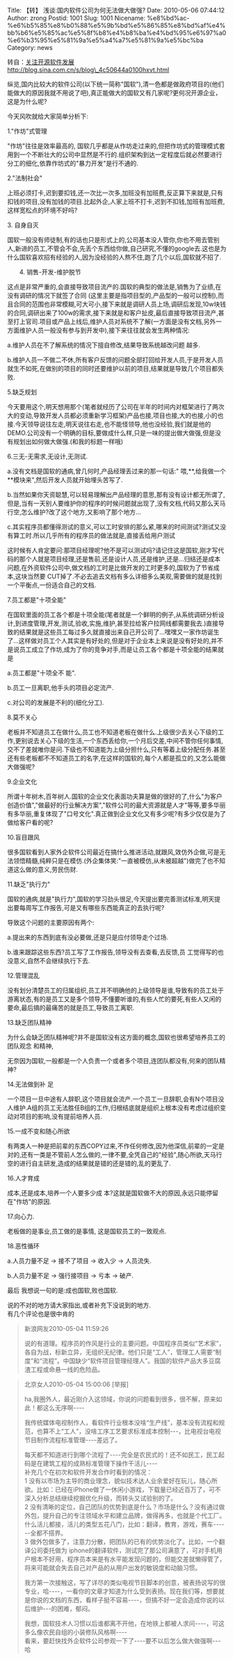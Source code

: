 Title: 【转】 浅谈:国内软件公司为何无法做大做强?
Date: 2010-05-06 07:44:12
Author: zrong
Postid: 1001
Slug: 1001
Nicename: %e8%bd%ac-%e6%b5%85%e8%b0%88%e5%9b%bd%e5%86%85%e8%bd%af%e4%bb%b6%e5%85%ac%e5%8f%b8%e4%b8%ba%e4%bd%95%e6%97%a0%e6%b3%95%e5%81%9a%e5%a4%a7%e5%81%9a%e5%bc%ba
Category: news

转自：[关注开源软件发展](http://blog.sina.com.cn/sanool)
http://blog.sina.com.cn/s/blog\_4c50644a0100hxvt.html

纵览,国内比较大的软件公司(以下统一简称"国软"),清一色都是做政府项目的(他们能做大的原因我就不用说了吧),真正能做大的国软又有几家呢?更何况开源企业，这是为什么呢?

今天风吹就给大家简单分析下:

1."作坊"式管理

"作坊"往往是效率最高的,
国软几乎都是从作坊走过来的,但把作坊式的管理模式套用到一个不断壮大的公司中显然是不行的.组织架构到达一定程度后就必然要进行分工的细化,依靠作坊式的"暴力开发"是行不通的.

2."法制社会"

上班必须打卡,迟到要扣钱,还一次比一次多,加班没有加班费,反正算下来就是,只有扣钱的项目,没有加钱的项目.比起外企,人家上班不打卡,迟到不扣钱,加班有加班费,这样宽松点的环境不好吗?

3\. 自身自灭

国软一般没有师徒制,有的话也只是形式上的,公司基本没人管你,你也不用去管别人,新进的员工,不管会不会,先丢个东西给你做,自己研究,不懂的google去.这也是为什么国软喜欢招有经验的人,因为没经验的人熬不住,跑了几个以后,国软就不招了.  
<!--more-->  
　　4. 销售-开发-维护脱节

这点是非常严重的,会直接导致项目流产的.国软的典型的做法是,销售为了业绩,在没有调研的情况下就签了合同
(这里主要是指项目型的,产品型的一般可以控制),而且合同的范围也非常模糊,可大可小,接下来就是调研人员上场,调研后发现,10w块钱的合同,调研出来了100w的需求,接下来就是和客户扯皮,最后直接导致项目流产,甚至打上官司.项目或产品上线后,维护人员对系统不了解(一方面是没有文档,另外一方面维护人员一般没有参与到开发中),接下来往往就会发生两种情况:

a.维护人员在不了解系统的情况下擅自修改,结果导致系统越改问题 越多.

b.维护人员一不做二不休,所有客户反馈的问题全部打回给开发人员,于是开发人员就生不如死,在做别的项目的同时还要维护以前的项目,结果就是导致几个项目都失败.

5.缺乏规划

今天要用这个,明天想用那个(笔者就经历了公司在半年的时间内对框架进行了两次大的变动,导致开发人员都必须重新学习框架)产品也接,项目也接,大的也接,小的也接.今天领导说往左走,明天说往右走,也不能怪领导,他也没经验,我们就是他的DEMO.公司没有一个明确的目标,要做成什么样,只是一味的提出做大做强,但是没有规划出如何做大做强.(和我的标题一样哦)

6.三无-无需求,无设计,无测试.

a.没有文档是国软的通病,曾几何时,产品经理丢过来的那一句话:"
喂,\*\*,给我做一个\*\*模块来",然后开发人员就开始埋头苦写了.

b.当然如果你天资聪慧,可以轻易理解出产品经理的意思,那有没有设计都无所谓了,但是,当有一天别人要维护你的程序的时候问题就出现了,没有文档,代码又那么天马行空,怎么维护?改了这个地方,又影响了那个地方...

c.其实程序员都懂得测试的意义,可以工时安排的那么紧,哪来的时间测试?测试又没有算工时.所以几乎所有的程序员的做法就是,直接丢给用户测试

这时候有人肯定要问:那项目经理呢?他不是可以测试吗?请记住这是国软,刚才写代码的那个人就是项目经理,还是售前,还是设计人员,还是维护,还是...归结还是成本问题,在外资软件公司中,做文档的工时是比做开发的工时更多的,国软为了节省成本,这块当然要
CUT掉了.不必去追去文档有多么详细多么美观,需要做的就是找到一个平衡点,一份适合自己的文档.

7.员工都是"十项全能"

在国软里面的员工各个都是十项全能(笔者就是一个鲜明的例子,从系统调研分析设计,到进度管理,开发,测试,验收,实施,维护,甚至拉给客户拉网线都需要我去.)直接导致的结果就是这些员工每过多久就直接出来自己开公司了...嘿嘿又一家作坊诞生了...这样做对员工个人其实是有好处的,但是对于企业本上来说是没有好处的,并不是说员工成立了作坊,成为了你的竞争对手,而是让员工各个都是十项全能的结果就是

a.员工都是"十项全不 能".

b.员工一旦离职,他手头的项目必定流产.

c.对公司的发展是不利的(细化分工).

8.莫不关心

老板并不知道员工在做什么,员工也不知道老板在做什么.上级很少去关心下级的工作,更别说去关心下级的生活,一个东西丢给你,一个月后交差,中间不管你任何事情,交不了差就唯你是问.下级也不知道能为上级分担什么,只有等着上级分配任务.甚至还有些老板都不不知道员工的名字,在这样的国软的,每个人都是孤立的,又怎么能做大做强呢?

9.企业文化

所谓十年树木,百年树人.国软的企业文化表面功夫算是做的很好的了,什么"为客户创造价值","做最好的行业解决方案","软件公司的最大资源就是人才"等等,要多华丽有多华丽,重复体现了"口号文化".真正做到企业文化又有多少呢?有多少仅仅是为了做给客户看的呢?

10.盲目跟风

很多国软看到人家外企软件公司最近在搞什么推进活动,就跟风,效仿外企做,可是无法领悟精髓,纯粹只是在模仿.(外企集体笑:"一直被模仿,从未被超越")做完了也不知道这么做的意义,劳民伤财.

11.缺乏"执行力"

国软的通病,就是"执行力",国软的学习劲头很足,今天提出要完善测试标准,明天提出要每周写工作报告,可是又有哪些东西能真正的去执行呢?

导致这个问题的主要原因有两个:

a.提出来的东西到底有没必要做,还是只是应付领导走个过场.

b.谁来跟踪这些东西?员工写了工作报告,领导没有去查看,去反馈,员
工觉得写的也没意义,自然不会继续执行下去.

12.管理混乱

没有划分清楚员工的归属组织,员工并不明确他的上级领导是谁,导致有的员工处于游离状态,有的是员工又是多个领导,不懂要听谁的,有些人忙的要死,有些人又闲的要命,最后搞的最痛苦的就是员工,导致员工离职.

13.缺乏团队精神

为什么会缺乏团队精神呢?并不是国软没有这方面的概念,国软也很希望培养员工的团队观念
和精神,

无奈因为国软,一般都是一个人负责一个或者多个项目,连团队都没有,何来的团队精神?

14.无法做到补 足

一个项目一旦中途有人辞职,这个项目就会流产.一个员工一旦辞职,会有N个项目没人维护.A组的员工无法胜任B组的工作,归根结底就是组织上根本没有考虑过组织变动对项目的影响,没有提前培养人员.

15.一成不变和随心所欲

有两类人一种是把前辈的东西COPY过来,不作任何修改,因为他深信,前辈的一定是对的,还有一类是不管前人怎么做的,一律不要,全凭自己的"经验",随心所欲,天马行空的进行自主研发,造成的结果就是错的还是错的,乱的更乱了.

16.人才育成

成本,还是成本,培养一个人要多少成
本?这就是国软做不大的原因,永远只能停留在"作坊"的原因.

17.向心力.

老板做的是事业,员工做的是事情, 这是国软员工的一致观点.

18.恶性循环

a.人员力量不足 -\> 接不了项目 -\> 收入少 -\> 人员流失.

b.人员力量不足 -\> 强行接项目 -\> 亏本 -\> 破产.

最后 我想说一句的是:成也国软,败也国软.

说的不对的地方请大家指出,或者补充下没说到的地方.  
有几个评论也是很中肯的

> 新浪网友2010-05-04 11:59:26  
>
> 说的有道理。程序员的作风是行业的主要问题。中国程序员类似“艺术家”，各自为战，标新立异，无组织无纪律。他们只是“工人”，管理工人需要“制度”和“流程”。中国缺少“软件项目管理经理人”。我国的软件产品大多豆腐渣工程或命悬一线的危险品。

> 北京女人2010-05-04 15:00:06 [举报]  
>
> ha,我圈外人，最近刚介入这领域，你说的问题看到很多，很不解，原来如此！都这么无序啊----  
>
> 我传统媒体电视制作人，看软件行业根本没啥“生产线”，基本没有流程和规范，也算不上“工人”，没啥工序工艺要求标准成本控制---，比电视台电视节目制作流程标准管理----差远了。  
>
> 每天都不知道进行到哪个流程了----完全是农民式的！还不如民工，民工起码是在建筑工程的成熟标准管理下操作干活儿----  
>  补充几个在初次和软件开发合作时看到的情况：  
>  1
> 没有以市场为主导的商业理念，貌似技术达人业余爱好在玩儿，随心所欲。比如：已经在iPhone做了一休闲小游戏，下载量已经近百万了，可不深入分析总结继续挖掘优化升级，而转头又试验别的了。  
>  2
> 没有清晰的定位，自己团队的优势到底是什么？市场是什么？没有通过做外包，提升自己的专注领域水平和建立品牌，做得再多，也就是个代工厂。什么活儿都接，活儿的类型五花八门，比如：翻译，教育，游戏，赛车------全都不搭界。  
>  3
> 做外包做多了，注意力分散，把团队的已有的优势淡化了。比如，一个翻译公司委托做为
> iphone的翻译软件，测试完了那公司满意了，可对手机用户根本不好用，程序员本来是有水平能发现问题的，但能交差就懒得管了，将来可能就会失去自己对产品的从用户出发的敏锐度和动脑习惯。  
>
> 我方第一次接触这，写了详尽的类似电视节目脚本的创意，被表扬说写的很专业，哈----，一看你的文章才知道为什么受到表扬。现在我们等，想要就是你说的文档的东西，看样子挺不容易----，但搞不好一定会造成你说的以后维护---的困难，郁闷。  
>
> 我想，国软技术人习惯以后谁都离不开他，在地铁上都被人求问----，可这多么像农民自组的小装修队风格啊----  
>  看来，要赶快找外企软件公司参观一下了----要不以后怎么做大做强啊---哈

